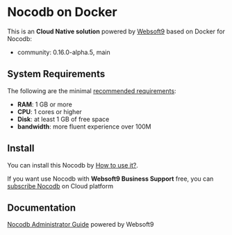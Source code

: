 # Nocodb on Docker  

This is an **Cloud Native solution** powered by [Websoft9](https://www.websoft9.com) based on Docker for Nocodb:

 - community:  0.16.0-alpha.5, main


## System Requirements

The following are the minimal [recommended requirements](https://github.com/nocobase/nocobase):

* **RAM**: 1 GB or more
* **CPU**: 1 cores or higher
* **Disk**: at least 1 GB of free space
* **bandwidth**: more fluent experience over 100M  

## Install

You can install this Nocodb by [How to use it?](https://github.com/Websoft9/docker-library#how-to-use-it).   

If you want use Nocodb with **Websoft9 Business Support** free, you can [subscribe Nocodb](https://www.websoft9.com/apps) on Cloud platform

## Documentation

[Nocodb Administrator Guide](https://support.websoft9.com/docs/nocodb) powered by Websoft9